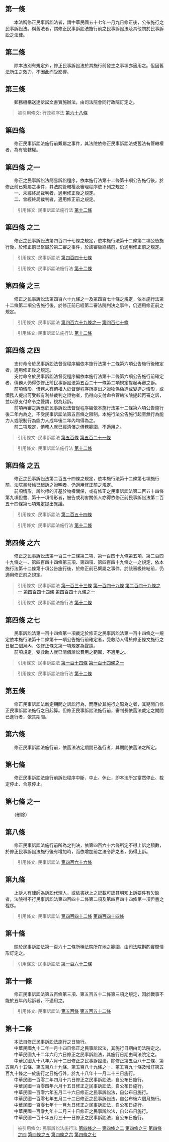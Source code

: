 第一條 
-------
　　本法稱修正民事訴訟法者，謂中華民國五十七年一月九日修正後，公布施行之民事訴訟法。稱舊法者，謂修正民事訴訟法施行前之民事訴訟法及其他關於民事訴訟之法律。  


第二條 
-------
　　除本法別有規定外，修正民事訴訟法於其施行前發生之事項亦適用之。但因舊法所生之效力，不因此而受影響。  


第三條 
-------
　　郵務機構送達訴訟文書實施辦法，由司法院會同行政院訂定之。  
> 被引用條文: 行政程序法 [第六十八條](../../法務/法律事務/行政程序法.md#第六十八條-)



第四條 
-------
　　修正民事訴訟法施行前繫屬之事件，其法院依修正民事訴訟法或舊法有管轄權者，為有管轄權。  


第四條 之一 
------------
　　修正之民事訴訟法簡易訴訟程序，依本施行法第十二條第十項公告施行後，於修正前已繫屬之事件，其法院管轄權及審理程序依下列之規定：  
　　一、未經終局裁判者，適用修正後之規定。  
　　二、曾經終局裁判者，適用修正前之規定。  
> 引用條文: 民事訴訟法施行法 [第十二條](../../法務/民事/民事訴訟法施行法.md#第十二條-)



第四條 之二 
------------
　　修正之民事訴訟法第四百四十七條之規定，依本施行法第十二條第二項公告施行後，於修正前已繫屬於第二審之事件，於該審級終結前，仍適用修正前之規定。  
> 引用條文: 民事訴訟法 [第四百四十七條](../../法務/民事/民事訴訟法.md#第四百四十七條-)

> 引用條文: 民事訴訟法施行法 [第十二條](../../法務/民事/民事訴訟法施行法.md#第十二條-)



第四條 之三 
------------
　　修正之民事訴訟法第四百六十九條之一及第四百七十條之規定，依本施行法第十二條第二項公告施行後，於修正前已經第二審法院判決之事件，仍適用修正前之規定。  
> 引用條文: 民事訴訟法 [第四百六十九條之一](../../法務/民事/民事訴訟法.md#第四百六十九條之一) [第四百七十條](../../法務/民事/民事訴訟法.md#第四百七十條-)

> 引用條文: 民事訴訟法施行法 [第十二條](../../法務/民事/民事訴訟法施行法.md#第十二條-)



第四條 之四 
------------
　　支付命令於民事訴訟法督促程序編依本施行法第十二條第六項公告施行後確定者，適用修正後之規定。  
　　支付命令於民事訴訟法督促程序編依本施行法第十二條第六項公告施行前確定者，債務人仍得依修正前民事訴訟法第五百二十一條第二項規定提起再審之訴。  
　　前項情形，債務人有債權人於督促程序所提出之證物係偽造或變造之情形，或債務人提出可受較有利益裁判之證物者，仍得向支付命令管轄法院提起再審之訴，並以原支付命令之聲請，視為起訴。  
　　前項再審之訴應於民事訴訟法督促程序編依本施行法第十二條第六項公告施行後二年內為之，不受民事訴訟法第五百條之限制。本施行法公告施行起至無行為能力人或限制行為能力人成年後二年內均得為之。  
　　前二項規定，債務人就已經清償之債務範圍，不適用之。  
> 引用條文: 民事訴訟法 [第五百條](../../法務/民事/民事訴訟法.md#第五百條-) [第五百二十一條](../../法務/民事/民事訴訟法.md#第五百二十一條-)

> 引用條文: 民事訴訟法施行法 [第十二條](../../法務/民事/民事訴訟法施行法.md#第十二條-)



第四條 之五 
------------
　　修正之民事訴訟法第二百五十四條之規定，依本施行法第十二條第七項施行前，法院業發給已起訴之證明者，仍適用修正前之規定。  
　　前項情形，訴訟標的非基於物權關係，或有修正之民事訴訟法第二百五十四條第九項但書、第十一項情形者，被告或利害關係人亦得依修正前民事訴訟法第二百五十四條第七項規定提出異議。  
> 引用條文: 民事訴訟法 [第二百五十四條](../../法務/民事/民事訴訟法.md#第二百五十四條-)

> 引用條文: 民事訴訟法施行法 [第十二條](../../法務/民事/民事訴訟法施行法.md#第十二條-)



第四條 之六 
------------
　　修正之民事訴訟法第一百三十三條第二項、第一百四十九條第五項、第二百四十九條之一、第四百四十四條第三項、第四項、第四百四十九條之一之規定，依本施行法第十二條第十項公告施行後，於修正前已繫屬之事件，於該審級終結前，仍適用修正前之規定。  
> 引用條文: 民事訴訟法 [第一百三十三條](../../法務/民事/民事訴訟法.md#第一百三十三條-) [第一百四十九條](../../法務/民事/民事訴訟法.md#第一百四十九條-) [第二百四十九條之一](../../法務/民事/民事訴訟法.md#第二百四十九條之一) [第四百四十四條](../../法務/民事/民事訴訟法.md#第四百四十四條-) [第四百四十九條之一](../../法務/民事/民事訴訟法.md#第四百四十九條之一)

> 引用條文: 民事訴訟法施行法 [第十二條](../../法務/民事/民事訴訟法施行法.md#第十二條-)



第四條 之七 
------------
　　民事訴訟法第一百十四條第一項裁定於修正之民事訴訟法第一百十四條之一規定依本施行法第十二條第十一項公告施行前確定者，受救助人得於修正條文施行之日起三個月內，依修正條文第一項規定為聲請。  
　　前項規定，受救助人就已清償訴訟費用之範圍，不適用之。  
> 引用條文: 民事訴訟法 [第一百十四條](../../法務/民事/民事訴訟法.md#第一百十四條-) [第一百十四條之一](../../法務/民事/民事訴訟法.md#第一百十四條之一)

> 引用條文: 民事訴訟法施行法 [第十二條](../../法務/民事/民事訴訟法施行法.md#第十二條-)



第五條 
-------
　　修正民事訴訟法新定期間之訴訟行為，而應於其施行之際為之者，其期間自修正民事訴訟法施行之日起算。但修正民事訴訟法施行前，審判長依舊法裁定之期間已進行者，依其期間。  


第六條 
-------
　　修正民事訴訟法施行前，依舊法法定期間已進行者，其期間依舊法之所定。  


第七條 
-------
　　修正民事訴訟法施行前訴訟程序中斷、中止、休止，即本法所定當然停止、裁定停止、合意停止。  


第七條 之一 
------------
　　（刪除）  


第八條 
-------
　　修正民事訴訟法施行前所為之判決，依第四百六十六條所定不得上訴之額數，於修正民事訴訟法施行後有增加時，而依增加前之法令許之者，仍得上訴。  
> 引用條文: 民事訴訟法 [第四百六十六條](../../法務/民事/民事訴訟法.md#第四百六十六條-)



第九條 
-------
　　上訴人有律師為訴訟代理人，或依書狀上之記載可認其明知上訴要件有欠缺者，法院得不行民事訴訟法第四百四十二條第二項及第四百四十四條第一項但書之程序。  
> 引用條文: 民事訴訟法 [第四百四十二條](../../法務/民事/民事訴訟法.md#第四百四十二條-) [第四百四十四條](../../法務/民事/民事訴訟法.md#第四百四十四條-)



第十條 
-------
　　關於民事訴訟法第一百六十二條所稱法院所在地之範圍，由司法院斟酌實際情形訂定之。  
> 引用條文: 民事訴訟法 [第一百六十二條](../../法務/民事/民事訴訟法.md#第一百六十二條-)



第十一條 
---------
　　修正民事訴訟法第五百條第三項、第五百五十二條第三項之規定，因於戰事不能於五年內起訴者，不適用之。  
> 引用條文: 民事訴訟法 [第五百條](../../法務/民事/民事訴訟法.md#第五百條-) [第五百五十二條](../../法務/民事/民事訴訟法.md#第五百五十二條-)



第十二條 
---------
　　本法自修正民事訴訟法施行之日施行。  
　　中華民國九十二年一月十四日修正之民事訴訟法，其施行日期由司法院定之。  
　　中華民國九十二年六月六日修正之民事訴訟法，其施行日期由司法院定之。  
　　中華民國九十八年六月十二日修正之民事訴訟法，除修正第五百八十三條、第五百八十五條、第五百八十九條、第五百八十九條之一、第五百九十條及增訂第五百九十條之一於施行之日施行外，於九十八年十一月二十三日施行。  
　　中華民國一百零二年四月十六日修正之民事訴訟法，自公布日施行。  
　　中華民國一百零四年六月十五日修正之民事訴訟法，自公布日施行。  
　　中華民國一百零六年五月二十六日修正之民事訴訟法，自公布日施行。  
　　中華民國一百零七年五月二十二日修正之民事訴訟法，自公布後六個月施行。  
　　中華民國一百零七年十一月九日修正之民事訴訟法，自公布日施行。  
　　中華民國一百零九年十二月三十日修正之民事訴訟法，自公布日施行。  
　　中華民國一百十年五月三十一日修正之民事訴訟法，自公布日施行。  
> 被引用條文: 民事訴訟法施行法 [第四條之一](../../法務/民事/民事訴訟法施行法.md#第四條之一) [第四條之二](../../法務/民事/民事訴訟法施行法.md#第四條之二) [第四條之三](../../法務/民事/民事訴訟法施行法.md#第四條之三) [第四條之四](../../法務/民事/民事訴訟法施行法.md#第四條之四) [第四條之五](../../法務/民事/民事訴訟法施行法.md#第四條之五) [第四條之六](../../法務/民事/民事訴訟法施行法.md#第四條之六) [第四條之七](../../法務/民事/民事訴訟法施行法.md#第四條之七)